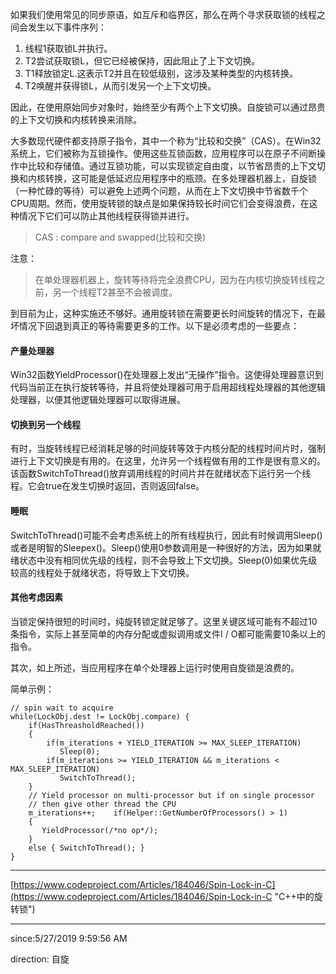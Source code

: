
如果我们使用常见的同步原语，如互斥和临界区，那么在两个寻求获取锁的线程之间会发生以下事件序列：

1. 线程1获取锁L并执行。
1. T2尝试获取锁L，但它已经被保持，因此阻止了上下文切换。
1. T1释放锁定L.这表示T2并且在较低级别，这涉及某种类型的内核转换。
1. T2唤醒并获得锁L，从而引发另一个上下文切换。

因此，在使用原始同步对象时，始终至少有两个上下文切换。自旋锁可以通过昂贵的上下文切换和内核转换来消除。

大多数现代硬件都支持原子指令，其中一个称为“比较和交换”（CAS）。在Win32系统上，它们被称为互锁操作。使用这些互锁函数，应用程序可以在原子不间断操作中比较和存储值。通过互锁功能，可以实现锁定自由度，以节省昂贵的上下文切换和内核转换，这可能是低延迟应用程序中的瓶颈。在多处理器机器上，自旋锁（一种忙碌的等待）可以避免上述两个问题，从而在上下文切换中节省数千个CPU周期。然而，使用旋转锁的缺点是如果保持较长时间它们会变得浪费，在这种情况下它们可以防止其他线程获得锁并进行。

> CAS : compare and swapped(比较和交换)

注意：



> 在单处理器机器上，旋转等待将完全浪费CPU，因为在内核切换旋转线程之前，另一个线程T2甚至不会被调度。

到目前为止，这种实施还不够好。通用旋转锁在需要更长时间旋转的情况下，在最坏情况下回退到真正的等待需要更多的工作。以下是必须考虑的一些要点：

#### 产量处理器 ####
Win32函数YieldProcessor()在处理器上发出“无操作”指令。这使得处理器意识到代码当前正在执行旋转等待，并且将使处理器可用于启用超线程处理器的其他逻辑处理器，以便其他逻辑处理器可以取得进展。

#### 切换到另一个线程 ####
有时，当旋转线程已经消耗足够的时间旋转等效于内核分配的线程时间片时，强制进行上下文切换是有用的。在这里，允许另一个线程做有用的工作是很有意义的。该函数SwitchToThread()放弃调用线程的时间片并在就绪状态下运行另一个线程。它会true在发生切换时返回，否则返回false。

#### 睡眠 ####
SwitchToThread()可能不会考虑系统上的所有线程执行，因此有时候调用Sleep()或者是明智的Sleepex()。Sleep()使用0参数调用是一种很好的方法，因为如果就绪状态中没有相同优先级的线程，则不会导致上下文切换。Sleep(0)如果优先级较高的线程处于就绪状态，将导致上下文切换。

#### 其他考虑因素 ####
当锁定保持很短的时间时，纯旋转锁定就足够了。这里关键区域可能有不超过10条指令，实际上甚至简单的内存分配或虚拟调用或文件I / O都可能需要10条以上的指令。

其次，如上所述，当应用程序在单个处理器上运行时使用自旋锁是浪费的。

简单示例：

	// spin wait to acquire 
	while(LockObj.dest != LockObj.compare) {
	    if(HasThreasholdReached()) 
	    {
	        if(m_iterations + YIELD_ITERATION >= MAX_SLEEP_ITERATION) 
	           Sleep(0); 
	        if(m_iterations >= YIELD_ITERATION && m_iterations < MAX_SLEEP_ITERATION) 
	           SwitchToThread(); 
	    }
	    // Yield processor on multi-processor but if on single processor
	    // then give other thread the CPU 
	    m_iterations++;    if(Helper::GetNumberOfProcessors() > 1) 
	    { 
	       YieldProcessor(/*no op*/); 
	    }
	    else { SwitchToThread(); } 
	}

----------

[https://www.codeproject.com/Articles/184046/Spin-Lock-in-C](https://www.codeproject.com/Articles/184046/Spin-Lock-in-C "C++中的旋转锁")

----------

since:5/27/2019 9:59:56 AM 

direction: 自旋